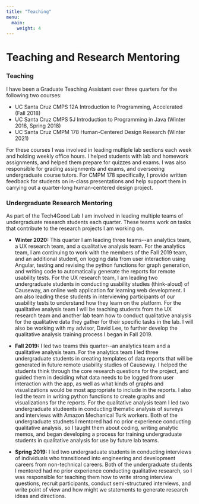 ```yaml
---
title: "Teaching"
menu:
  main:
    weight: 4
---
```


# Teaching and Research Mentoring 

### Teaching 
I have been a Graduate Teaching Assistant over three quarters for the following two courses: 
* UC Santa Cruz CMPS 12A Introduction to Programming, Accelerated (Fall 2018)
* UC Santa Cruz CMPS 5J Introduction to Programming in Java (Winter 2018, Spring 2018)
* UC Santa Cruz CMPM 178 Human-Centered Design Research (Winter 2021)

For these courses I was involved in leading multiple lab sections each week and holding weekly office hours. I helped students with lab and homework assignments, and helped them prepare for quizzes and exams. I was also responsible for grading assignments and exams, and overseeing undergraduate course tutors. For CMPM 178 specifically, I provide written feedback for students on in-class presentations and help support them in carrying out a quarter-long human-centered design project. 

### Undergraduate Research Mentoring 
As part of the Tech4Good Lab I am involved in leading multiple teams of undergraduate research students each quarter. These teams work on tasks that contribute to the research projects I am working on. 
* **Winter 2020:** This quarter I am leading three teams--an analytics team, a UX research team, and a qualitative analysis team. For the analytics team, I am continuing to work with the members of the Fall 2019 team, and an additional student, on logging data from user interaction using Angular, testing and revising the python functions for graph generation, and writing code to automatically generate the reports for remote usability tests. For the UX research team, I am leading two undergraduate students in conducting usability studies (think-aloud) of Causeway, an online web application for learning web development. I am also leading these students in interviewing participants of our usability tests to understand how they learn on the platform. For the qualitative analysis team I will be teaching students from the UX research team and another lab team how to conduct qualitative analysis for the qualitative data they gather for their specific tasks in the lab. I will also be working with my advisor, David Lee, to further develop the qualitative analysis training process I began in Fall 2019. 

* **Fall 2019:** I led two teams this quarter--an analytics team and a qualitative analysis team. For the analytics team I led three undergraduate students in creating templates of data reports that will be generated in future remote usability studies of Causeway. I helped the students think through the core research questions for the project, and guided them in deciding what data needs to be logged from user interaction with the app, as well as what kinds of graphs and visualizations would be most appropriate to include in the reports. I also led the team in writing python functions to create graphs and visualizations for the reports. For the qualitative analysis team I led two undergraduate studeents in conducting thematic analysis of surveys and interviews with Amazon Mechanical Turk workers. Both of the undergraduate studnets I mentored had no prior experience conducting qualitative analysis, so I taught them about coding, writing analytic memos, and began developing a process for training undergraduate students in qualitative analysis for use by future lab teams. 

* **Spring 2019:** I led two undergraduate students in conducting interviews of individuals who transitioned into engineering and development careers from non-technical careers. Both of the undergraduate students I mentored had no prior experience conducting qualitative research, so I was responsible for teaching them how to write strong interview questions, recruit participants, conduct semi-structured interviews, and write point of view and how might we statements to generate research ideas and directions. 